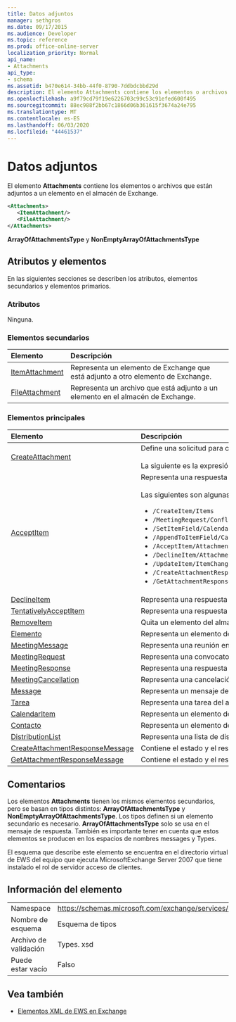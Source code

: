 ```yaml
---
title: Datos adjuntos
manager: sethgros
ms.date: 09/17/2015
ms.audience: Developer
ms.topic: reference
ms.prod: office-online-server
localization_priority: Normal
api_name:
- Attachments
api_type:
- schema
ms.assetid: b470e614-34bb-44f0-8790-7ddbdcbbd29d
description: El elemento Attachments contiene los elementos o archivos que están adjuntos a un elemento en el almacén de Exchange.
ms.openlocfilehash: a9f79cd79f19e6226703c99c53c91efed600f495
ms.sourcegitcommit: 88ec988f2bb67c1866d06b361615f3674a24e795
ms.translationtype: MT
ms.contentlocale: es-ES
ms.lasthandoff: 06/03/2020
ms.locfileid: "44461537"
---
```

# <a name="attachments"></a>Datos adjuntos

El elemento **Attachments** contiene los elementos o archivos que están adjuntos a un elemento en el almacén de Exchange. 
  
```xml
<Attachments>
   <ItemAttachment/>
   <FileAttachment/>
</Attachments>
```

 **ArrayOfAttachmentsType** y **NonEmptyArrayOfAttachmentsType**
## <a name="attributes-and-elements"></a>Atributos y elementos

En las siguientes secciones se describen los atributos, elementos secundarios y elementos primarios.
  
### <a name="attributes"></a>Atributos

Ninguna.
  
### <a name="child-elements"></a>Elementos secundarios

|**Elemento**|**Descripción**|
|:-----|:-----|
|[ItemAttachment](itemattachment.md) <br/> |Representa un elemento de Exchange que está adjunto a otro elemento de Exchange.  <br/> |
|[FileAttachment](fileattachment.md) <br/> |Representa un archivo que está adjunto a un elemento en el almacén de Exchange.  <br/> |
   
### <a name="parent-elements"></a>Elementos principales

|**Elemento**|**Descripción**|
|:-----|:-----|
|[CreateAttachment](createattachment.md) <br/> |Define una solicitud para crear datos adjuntos a un elemento en el almacén de Exchange.<br/><br/> La siguiente es la expresión XPath a este elemento:`/CreateAttachment` <br/> |
|[AcceptItem](acceptitem.md) <br/> | Representa una respuesta de aceptación para una convocatoria de reunión.<br/><br/>Las siguientes son algunas de las expresiones XPath de este elemento:<ul><li>`/CreateItem/Items`</li><li>`/MeetingRequest/ConflictingMeetings` </li><li>`/SetItemField/CalendarItem/ConflictingMeetings`</li><li>`/AppendToItemField/CalendarItem/ConflictingMeetings`</li><li>`/AcceptItem/Attachments/ItemAttachment/CalendarItem/ConflictingMeetings`</li><li>`/DeclineItem/Attachments/ItemAttachment/CalendarItem/ConflictingMeetings`</li><li>`/UpdateItem/ItemChanges/ItemChange/Updates/AppendToItemField/CalendarItem/AdjacentMeetings`</li><li>`/CreateAttachmentResponseMessage/Attachments/ItemAttachment/CalendarItem/AdjacentMeetings`</li><li>`/GetAttachmentResponseMessage/Attachments/ItemAttachment/CalendarItem/AdjacentMeetings`</li></ul> |
|[DeclineItem](declineitem.md) <br/> |Representa una respuesta de rechazo a una convocatoria de reunión.  <br/> |
|[TentativelyAcceptItem](tentativelyacceptitem.md) <br/> |Representa una respuesta provisional a una convocatoria de reunión.  <br/> |
|[RemoveItem](removeitem.md) <br/> |Quita un elemento del almacén de Exchange.  <br/> |
|[Elemento](item.md) <br/> |Representa un elemento de Exchange genérico.  <br/> |
|[MeetingMessage](meetingmessage.md) <br/> |Representa una reunión en el almacén de Exchange.  <br/> |
|[MeetingRequest](meetingrequest.md) <br/> |Representa una convocatoria de reunión en el almacén de Exchange.  <br/> |
|[MeetingResponse](meetingresponse.md) <br/> |Representa una respuesta a una reunión en el almacén de Exchange.  <br/> |
|[MeetingCancellation](meetingcancellation.md) <br/> |Representa una cancelación de reunión en el almacén de Exchange.  <br/> |
|[Message](message-ex15websvcsotherref.md) <br/> |Representa un mensaje de correo electrónico de Exchange.  <br/> |
|[Tarea](task.md) <br/> |Representa una tarea del almacén de Exchange.  <br/> |
|[CalendarItem](calendaritem.md) <br/> |Representa un elemento de calendario de Exchange.  <br/> |
|[Contacto](contact.md) <br/> |Representa un elemento de contacto de Exchange.  <br/> |
|[DistributionList](distributionlist.md) <br/> |Representa una lista de distribución.  <br/> |
|[CreateAttachmentResponseMessage](createattachmentresponsemessage.md) <br/> |Contiene el estado y el resultado de una sola solicitud CreateAttachment.  <br/> |
|[GetAttachmentResponseMessage](getattachmentresponsemessage.md) <br/> |Contiene el estado y el resultado de una solicitud GetAttachment.  <br/> |
   
## <a name="remarks"></a>Comentarios

Los elementos **Attachments** tienen los mismos elementos secundarios, pero se basan en tipos distintos: **ArrayOfAttachmentsType** y **NonEmptyArrayOfAttachmentsType**. Los tipos definen si un elemento secundario es necesario. **ArrayOfAttachmentsType** solo se usa en el mensaje de respuesta. También es importante tener en cuenta que estos elementos se producen en los espacios de nombres messages y Types. 
  
El esquema que describe este elemento se encuentra en el directorio virtual de EWS del equipo que ejecuta MicrosoftExchange Server 2007 que tiene instalado el rol de servidor acceso de clientes.
  
## <a name="element-information"></a>Información del elemento

|||
|:-----|:-----|
|Namespace  <br/> |https://schemas.microsoft.com/exchange/services/2006/types  <br/> |
|Nombre de esquema  <br/> |Esquema de tipos  <br/> |
|Archivo de validación  <br/> |Types. xsd  <br/> |
|Puede estar vacío  <br/> |Falso  <br/> |
   
## <a name="see-also"></a>Vea también

- [Elementos XML de EWS en Exchange](ews-xml-elements-in-exchange.md)

